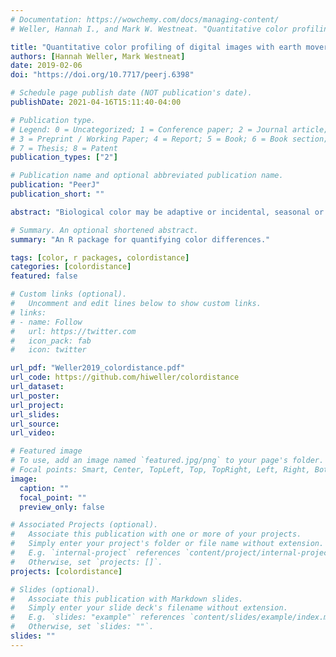 ```yaml
---
# Documentation: https://wowchemy.com/docs/managing-content/
# Weller, Hannah I., and Mark W. Westneat. "Quantitative color profiling of digital images with earth mover’s distance using the R package colordistance." PeerJ 7 (2019): e6398.

title: "Quantitative color profiling of digital images with earth mover’s distance using the R package colordistance"
authors: [Hannah Weller, Mark Westneat]
date: 2019-02-06
doi: "https://doi.org/10.7717/peerj.6398"

# Schedule page publish date (NOT publication's date).
publishDate: 2021-04-16T15:11:40-04:00

# Publication type.
# Legend: 0 = Uncategorized; 1 = Conference paper; 2 = Journal article;
# 3 = Preprint / Working Paper; 4 = Report; 5 = Book; 6 = Book section;
# 7 = Thesis; 8 = Patent
publication_types: ["2"]

# Publication name and optional abbreviated publication name.
publication: "PeerJ"
publication_short: ""

abstract: "Biological color may be adaptive or incidental, seasonal or permanent, species- or population-specific, or modified for breeding, defense or camouflage. Although color is a hugely informative aspect of biology, quantitative color comparisons are notoriously difficult. Color comparison is limited by categorization methods, with available tools requiring either subjective classifications, or expensive equipment, software, and expertise. We present an R package for processing images of organisms (or other objects) in order to quantify color profiles, gather color trait data, and compare color palettes on the basis of color similarity and amount. The package treats image pixels as 3D coordinates in a “color space,” producing a multidimensional color histogram for each image. Pairwise distances between histograms are computed using earth mover’s distance, a technique borrowed from computer vision, that compares histograms using transportation costs. Users choose a color space, parameters for generating color histograms, and a pairwise comparison method to produce a color distance matrix for a set of images. The package is intended as a more rigorous alternative to subjective, manual digital image analyses, not as a replacement for more advanced techniques that rely on detailed spectrophotometry methods unavailable to many users. Here, we outline the basic functions of colordistance, provide guidelines for the available color spaces and quantification methods, and compare this toolkit with other available methods. The tools presented for quantitative color analysis may be applied to a broad range of questions in biology and other disciplines."

# Summary. An optional shortened abstract.
summary: "An R package for quantifying color differences."

tags: [color, r packages, colordistance]
categories: [colordistance]
featured: false

# Custom links (optional).
#   Uncomment and edit lines below to show custom links.
# links:
# - name: Follow
#   url: https://twitter.com
#   icon_pack: fab
#   icon: twitter

url_pdf: "Weller2019_colordistance.pdf"
url_code: https://github.com/hiweller/colordistance
url_dataset:
url_poster:
url_project:
url_slides:
url_source:
url_video:

# Featured image
# To use, add an image named `featured.jpg/png` to your page's folder. 
# Focal points: Smart, Center, TopLeft, Top, TopRight, Left, Right, BottomLeft, Bottom, BottomRight.
image:
  caption: ""
  focal_point: ""
  preview_only: false

# Associated Projects (optional).
#   Associate this publication with one or more of your projects.
#   Simply enter your project's folder or file name without extension.
#   E.g. `internal-project` references `content/project/internal-project/index.md`.
#   Otherwise, set `projects: []`.
projects: [colordistance]

# Slides (optional).
#   Associate this publication with Markdown slides.
#   Simply enter your slide deck's filename without extension.
#   E.g. `slides: "example"` references `content/slides/example/index.md`.
#   Otherwise, set `slides: ""`.
slides: ""
---
```

